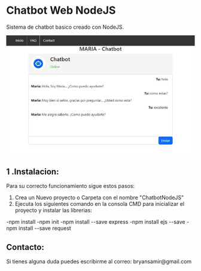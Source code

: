 <h1>Chatbot Web NodeJS</h1>

<p>Sistema de chatbot basico creado con NodeJS.</p>

![Preview](https://github.com/interstella7777/NodeJS/blob/main/chatbotweb01/Maria%20Chatbotweb%20v01.JPG)

<h2>1 .Instalacion:</h2>
<p>Para su correcto funcionamiento sigue estos pasos:</p>

1. Crea un Nuevo proyecto o Carpeta con el nombre "ChatbotNodeJS"
2. Ejecuta los siguientes comando en la consola CMD para inicializar el proyecto y instalar las librerias:

-npm install
-npm init
-npm install --save express
-npm install ejs --save
-npm install --save request



<h2>Contacto:</h2>
Si tienes alguna duda puedes escribirme al correo: bryansamir@gmail.com
